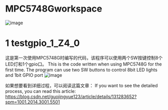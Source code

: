 # MPC5748Gworkspace
![image](https://github.com/aprilaaa/MPC5748Gworkspace/assets/68526860/42730b48-1bcb-41d4-85f7-1f79ca540984)


# 1 testgpio_1_Z4_0
  这是第一次使用MPC5748G时编写的代码，该程序可以使用两个SW按键控制8个LED灯和1个gpio口。
  This is the code written when using MPC5748G for the first time. The program can use two SW buttons to control 8bit LED lights and 1bit GPIO port
  ![image](https://github.com/aprilaaa/MPC5748Gworkspace/assets/68526860/6e315af8-9930-4244-b1ab-7b4bfcd5768d)
  
  如果想要看到详细过程，可以阅读这篇文章：
  If you want to see the detailed process, you can read this article:
  https://blog.csdn.net/guojingyue123/article/details/131283652?spm=1001.2014.3001.5501



